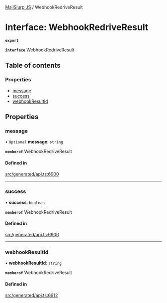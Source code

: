 [MailSlurp JS](../README.md) / WebhookRedriveResult

# Interface: WebhookRedriveResult

**`export`**

**`interface`** WebhookRedriveResult

## Table of contents

### Properties

- [message](WebhookRedriveResult.md#message)
- [success](WebhookRedriveResult.md#success)
- [webhookResultId](WebhookRedriveResult.md#webhookresultid)

## Properties

### message

• `Optional` **message**: `string`

**`memberof`** WebhookRedriveResult

#### Defined in

[src/generated/api.ts:6900](https://github.com/mailslurp/mailslurp-client/blob/004c609/src/generated/api.ts#L6900)

___

### success

• **success**: `boolean`

**`memberof`** WebhookRedriveResult

#### Defined in

[src/generated/api.ts:6906](https://github.com/mailslurp/mailslurp-client/blob/004c609/src/generated/api.ts#L6906)

___

### webhookResultId

• **webhookResultId**: `string`

**`memberof`** WebhookRedriveResult

#### Defined in

[src/generated/api.ts:6912](https://github.com/mailslurp/mailslurp-client/blob/004c609/src/generated/api.ts#L6912)
